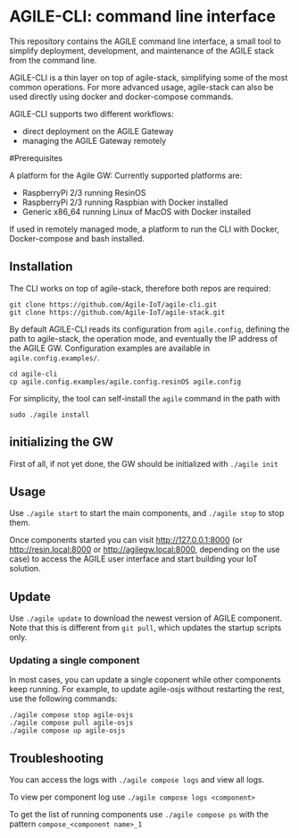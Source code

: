 <!--
# Copyright (C) 2017 Create-Net / FBK.
# All rights reserved. This program and the accompanying materials
# are made available under the terms of the Eclipse Public License v1.0
# which accompanies this distribution, and is available at
# http://www.eclipse.org/legal/epl-v10.html
# 
# Contributors:
#     Create-Net / FBK - initial API and implementation
-->

# AGILE-CLI: command line interface

This repository contains the AGILE command line interface, a small tool to simplify deployment, development, and maintenance of the AGILE stack from the command line.

AGILE-CLI is a thin layer on top of agile-stack, simplifying some of the most common operations. For more advanced usage, agile-stack can also be used directly using docker and docker-compose commands.

AGILE-CLI supports two different workflows:
- direct deployment on the AGILE Gateway
- managing the AGILE Gateway remotely

#Prerequisites

A platform for the Agile GW: Currently supported platforms are:

- RaspberryPi 2/3 running ResinOS
- RaspberryPi 2/3 running Raspbian with Docker installed
- Generic x86_64 running Linux of MacOS with Docker installed

If used in remotely managed mode, a platform to run the CLI with Docker, Docker-compose and bash installed.

## Installation

The CLI works on top of agile-stack, therefore both repos are required:
```
git clone https://github.com/Agile-IoT/agile-cli.git
git clone https://github.com/Agile-IoT/agile-stack.git
```

By default AGILE-CLI reads its configuration from `agile.config`, defining the path to agile-stack, the operation mode, and eventually the IP address of the AGILE GW. Configuration examples are available in `agile.config.examples/`.

```
cd agile-cli
cp agile.config.examples/agile.config.resinOS agile.config
```

For simplicity, the tool can self-install the `agile` command in the path with
```
sudo ./agile install
```

## initializing the GW

First of all, if not yet done, the GW should be initialized with `./agile init`

## Usage

Use `./agile start` to start the main components, and `./agile stop` to stop them.

Once components started you can visit http://127.0.0.1:8000 (or http://resin.local:8000 or http://agilegw.local:8000, depending on the use case) to access the AGILE user interface and start building your IoT solution.

## Update

Use `./agile update` to download the newest version of AGILE component. Note that this is different from `git pull`, which updates the startup scripts only.


### Updating a single component

In most cases, you can update a single coponent while other components keep running.
For example, to update agile-osjs without restarting the rest, use the following commands:
```
./agile compose stop agile-osjs
./agile compose pull agile-osjs
./agile compose up agile-osjs
```

## Troubleshooting

You can access the logs with `./agile compose logs` and view all logs.

To view per component log use `./agile compose logs <component>`

To get the list of running components use `./agile compose ps` with the pattern `compose_<component name>_1`
